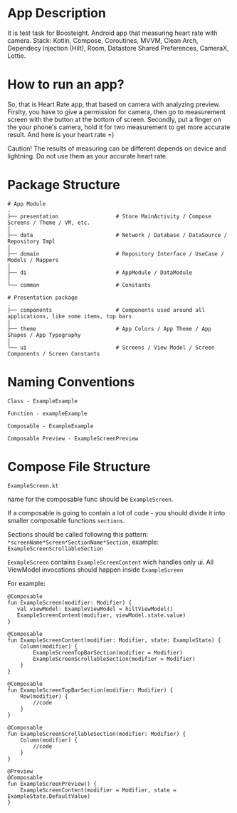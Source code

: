 # App Description
It is test task for Boosteight. Android app that measuring heart rate with camera. 
Stack: Kotlin, Compose, Coroutines, MVVM, Clean Arch, Dependecy Injection (Hilt), Room, Datastore Shared Preferences, CameraX, Lottie.

# How to run an app? 
So, that is Heart Rate app, that based on camera with analyzing preview. Firslty, you have to give a permission for camera, then go to measurement screen with the button at the bottom of screen. Secondly, put a finger on the your phone's camera, hold it for two measurement to get more accurate result. And here is your heart rate =)

Caution! The results of measuring can be different depends on device and lightning. Do not use them as your accurate heart rate.

# Package Structure

```
# App Module
.
├── presentation                  # Store MainActivity / Compose Screens / Theme / VM, etc.
│
├── data                          # Network / Database / DataSource / Repository Impl
│
├── domain                        # Repository Interface / UseCase / Models / Mappers
│
├── di                            # AppModule / DataModule
│
└── common                        # Constants
```
```
# Presentation package
.
├── components                    # Components used around all applications, like some items, top bars
│
├── theme                         # App Colors / App Theme / App Shapes / App Typography
│
└── ui                            # Screens / View Model / Screen Components / Screen Constants
```
# Naming Conventions
```
Class - ExampleExample
```
```
Function - exampleExample
```
```
Composable - ExampleExample
```
```
Composable Preview - ExampleScreenPreview
```
# Compose File Structure
```ExampleScreen.kt```

name for the composable func should be ```ExampleScreen```. 

If a composable is going to contain a lot of code - you should divide it into smaller composable functions ```sections```.

Sections should be called following this pattern: ```*screenName*Screen*SectionName*Section```, example: ```ExampleScreenScrollableSection```

```EexmpleScreen``` contains ```ExampleScreenContent``` wich handles only ui. All ViewModel invocations should happen inside ```ExampleScreen```

For example:
```
@Composable
fun ExampleScreen(modifier: Modifier) {
   val viewModel: ExampleViewModel = hiltViewModel()
   ExampleScreenContent(modifier, viewModel.state.value)
}

@Composable
fun ExampleScreenContent(modifier: Modifier, state: ExampleState) {
    Column(modifier) {
        ExampleScreenTopBarSection(modifier = Modifier)
        ExampleScreenScrollableSection(modifier = Modifier)
    }
}

@Composable
fun ExampleScreenTopBarSection(modifier: Modifier) {
    Row(modifier) {
        //code
    }
}

@Composable
fun ExampleScreenScrollableSection(modifier: Modifier) {
    Column(modifier) {
        //code
    }
}

@Preview
@Composable
fun ExampleScreenPreview() {
    ExampleScreenContent(modifier = Modifier, state = ExampleState.DefaultValue)
}
```
